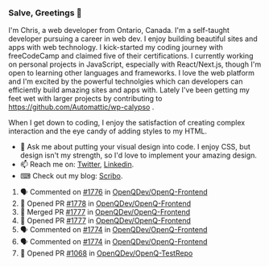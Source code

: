 ### Salve, Greetings 👋

I'm Chris, a web developer from Ontario, Canada. I'm a self-taught developer pursuing a career in web dev. I enjoy building beautiful sites and apps with web technology.
I kick-started my coding journey with freeCodeCamp and claimed five of their certifications.  I currently working on personal projects in JavaScript, especially with React/Next.js, though I'm open to learning other languages and frameworks. I love the web platform and I'm excited by the powerful technolgies which can developers can efficiently build amazing sites and apps with. Lately I've been getting my feet wet with larger projects by contributing to https://github.com/Automattic/wp-calypso .

When I get down to coding, I enjoy the satisfaction of creating complex interaction and the eye candy of adding styles to my HTML. 

- 💬 Ask me about putting your visual design into code. I enjoy CSS, but design isn't my strength, so I'd love to implement your amazing design.
- 📫 Reach me on: [Twitter](https://twitter.com/Christo28120856), [Linkedin](https://www.linkedin.com/in/christopher-stevers-07b9a5204/).
- ⌨ Check out my blog: [Scribo](https://christopherstevers.cf).
<!--
**Christopher-Stevers/Christopher-Stevers** is a ✨ _special_ ✨ repository because its `README.md` (this file) appears on your GitHub profile.

Here are some ideas to get you started:

- 🔭 I’m currently working on ...
- 🌱 I’m currently learning ...
- 👯 I’m looking to collaborate on ...
- 🤔 I’m looking for help with ...
- 😄 Pronouns: ...
- ⚡ Fun fact: ...
-->

<!--START_SECTION:activity-->
1. 🗣 Commented on [#1776](https://github.com/OpenQDev/OpenQ-Frontend/issues/1776) in [OpenQDev/OpenQ-Frontend](https://github.com/OpenQDev/OpenQ-Frontend)
2. 💪 Opened PR [#1778](https://github.com/OpenQDev/OpenQ-Frontend/pull/1778) in [OpenQDev/OpenQ-Frontend](https://github.com/OpenQDev/OpenQ-Frontend)
3. 🎉 Merged PR [#1777](https://github.com/OpenQDev/OpenQ-Frontend/pull/1777) in [OpenQDev/OpenQ-Frontend](https://github.com/OpenQDev/OpenQ-Frontend)
4. 💪 Opened PR [#1777](https://github.com/OpenQDev/OpenQ-Frontend/pull/1777) in [OpenQDev/OpenQ-Frontend](https://github.com/OpenQDev/OpenQ-Frontend)
5. 🗣 Commented on [#1774](https://github.com/OpenQDev/OpenQ-Frontend/issues/1774) in [OpenQDev/OpenQ-Frontend](https://github.com/OpenQDev/OpenQ-Frontend)
6. 🗣 Commented on [#1774](https://github.com/OpenQDev/OpenQ-Frontend/issues/1774) in [OpenQDev/OpenQ-Frontend](https://github.com/OpenQDev/OpenQ-Frontend)
7. 💪 Opened PR [#1068](https://github.com/OpenQDev/OpenQ-TestRepo/pull/1068) in [OpenQDev/OpenQ-TestRepo](https://github.com/OpenQDev/OpenQ-TestRepo)
<!--END_SECTION:activity-->

